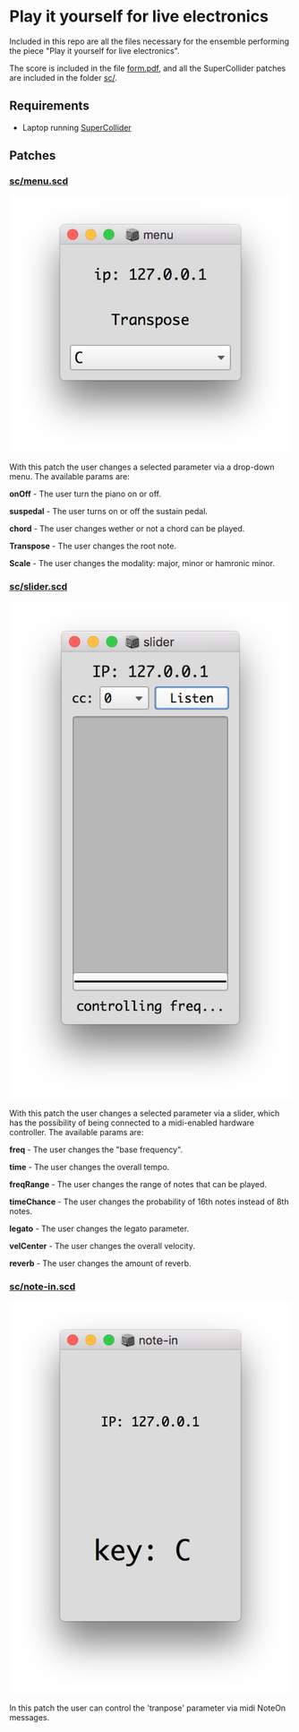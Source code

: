 # Play it yourself for live electronics

Included in this repo are all the files necessary for the ensemble performing the piece "Play it yourself for live electronics". 

The score is included in the file [form.pdf](form.pdf), and all the SuperCollider patches are included in the folder [sc/](sc/). 

## Requirements

- Laptop running [SuperCollider](https://supercollider.github.io/download)

## Patches

### [sc/menu.scd](sc/menu.scd)

![menu.png](screenshots/menu.png)

With this patch the user changes a selected parameter via a drop-down menu. The available params are: 

**onOff** - The user turn the piano on or off.

**suspedal** - The user turns on or off the sustain pedal.

**chord** - The user changes wether or not a chord can be played.

**Transpose** - The user changes the root note.

**Scale** - The user changes the modality: major, minor or hamronic minor.

### [sc/slider.scd](sc/slider.scd)

![slider.png](screenshots/slider.png)

With this patch the user changes a selected parameter via a slider, which has the possibility of being connected to a midi-enabled hardware controller. The available params are:

**freq** - The user changes the "base frequency".

**time** - The user changes the overall tempo.

**freqRange** - The user changes the range of notes that can be played.

**timeChance** - The user changes the probability of 16th notes instead of 8th notes.

**legato** - The user changes the legato parameter.

**velCenter** - The user changes the overall velocity.

**reverb** - The user changes the amount of reverb.

### [sc/note-in.scd](sc/note-in.scd)

![note-in.png](screenshots/note-in.png)

In this patch the user can control the 'tranpose' parameter via midi NoteOn messages.


